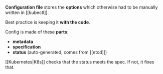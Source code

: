 **Configuration file** stores the **options** which otherwise had to be manually written in [[kubectl]].

Best practice is keeping it **with the code**.

Config is made of these **parts**:
- **metadata**
- **specification**
- **status** (auto-generated, comes from [[etcd]])

[[Kubernetes|K8s]] checks that the status meets the spec. If not, it fixes that.